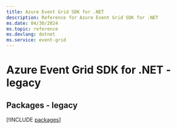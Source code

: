 ```yaml
---
title: Azure Event Grid SDK for .NET
description: Reference for Azure Event Grid SDK for .NET
ms.date: 04/30/2024
ms.topic: reference
ms.devlang: dotnet
ms.service: event-grid
---
```

# Azure Event Grid SDK for .NET - legacy
## Packages - legacy
[!INCLUDE [packages](event-grid-index.md)]